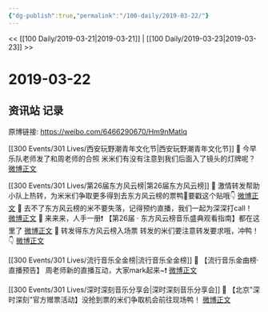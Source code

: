 ```yaml
---
{"dg-publish":true,"permalink":"/100-daily/2019-03-22/"}
---
```



<< [[100 Daily/2019-03-21\|2019-03-21]] | [[100 Daily/2019-03-23\|2019-03-23]] >>

# 2019-03-22

## 资讯站 记录

原博链接: https://weibo.com/6466290670/Hm9nMatIq

[[300 Events/301 Lives/西安玩野潮青年文化节\|西安玩野潮青年文化节]]
🔔 今早乐队老师发了和周老师的合照 米米们有没有注意到我们后面入了镜头的灯牌呢？[微博正文](https://m.weibo.cn/6466290670/4352579544304352)

[[300 Events/301 Lives/第26届东方风云榜\|第26届东方风云榜]]
🔔 激情转发帮助小队上热转，为米米们争取更多得到去东方风云榜的票鸭💪要戳这个贴哦👇
[微博正文](https://m.weibo.cn/5516625428/4352593759206258)
🔔 去不了东方风云榜的米不要失落，记得预约直播，我们一起为深深打call！
[微博正文](https://m.weibo.cn/6466290670/4352604626748813)
🔔 来来来，人手一册❗
【第26届 · 东方风云榜音乐盛典观看指南】都在这里了
[微博正文](https://m.weibo.cn/6466290670/4352657839901123)
🔔 转发得东方风云榜入场票 转发的米们要注意转发要求哦，冲鸭！👇
[微博正文](https://m.weibo.cn/6466290670/4352675405203107)

[[300 Events/301 Lives/流行音乐全金榜\|流行音乐全金榜]]
🔔 【流行音乐金曲榜·直播预告】 周老师新的直播互动，大家mark起来~❗ [微博正文](https://m.weibo.cn/6466290670/4352679989976871)

[[300 Events/301 Lives/深时深刻音乐分享会\|深时深刻音乐分享会]]
🔔 【北京"深时深刻"官方赠票活动】没抢到票的米们争取机会前往现场鸭！
[微博正文](https://m.weibo.cn/6466290670/4352680644164285)
